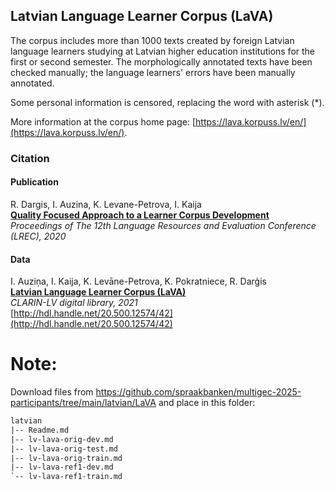 ## Latvian Language Learner Corpus (LaVA)

The corpus includes more than 1000 texts created by foreign Latvian language learners studying at Latvian higher education institutions for the first or second semester. The morphologically annotated texts have been checked manually; the language learners' errors have been manually annotated.

Some personal information is censored, replacing the word with asterisk \(\*\).

More information at the corpus home page: [https://lava.korpuss.lv/en/](https://lava.korpuss.lv/en/).

### Citation

#### Publication

R. Dargis, I. Auzina, K. Levane-Petrova, I. Kaija  
**[Quality Focused Approach to a Learner Corpus Development](https://www.aclweb.org/anthology/2020.lrec-1.49.pdf)**  
_Proceedings of The 12th Language Resources and Evaluation Conference (LREC), 2020_

#### Data

I. Auziņa, I. Kaija, K. Levāne-Petrova, K. Pokratniece, R. Darģis  
**[Latvian Language Learner Corpus (LaVA)](http://hdl.handle.net/20.500.12574/42)**  
_CLARIN-LV digital library, 2021_  
[http://hdl.handle.net/20.500.12574/42](http://hdl.handle.net/20.500.12574/42)

# Note:

Download files from https://github.com/spraakbanken/multigec-2025-participants/tree/main/latvian/LaVA and place in this folder:

```txt
latvian
|-- Readme.md
|-- lv-lava-orig-dev.md
|-- lv-lava-orig-test.md
|-- lv-lava-orig-train.md
|-- lv-lava-ref1-dev.md
`-- lv-lava-ref1-train.md
```

